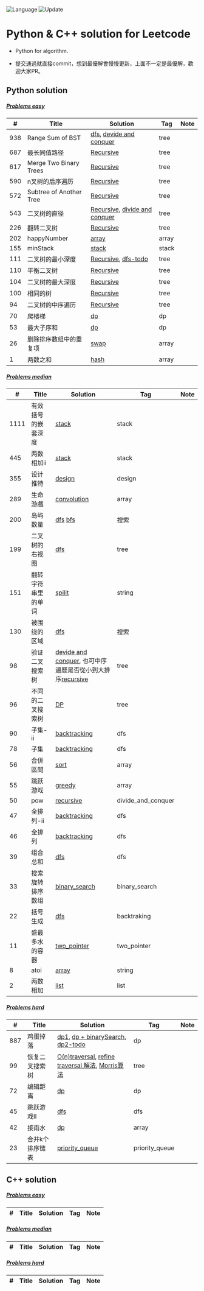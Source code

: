 ![Language](https://img.shields.io/badge/Language-Python%20%26%20C++-orange) ![Update](https://img.shields.io/badge/Update-Weekly-green.svg) 
# Python & C++ solution for Leetcode

* Python for algorithm.

* 提交通過就直接commit，想到最優解會慢慢更新，上面不一定是最優解，歡迎大家PR。

Python solution 
---

##### [Problems easy]()
| # | Title | Solution | Tag        |Note|
|---| ----- | -------- | ---------- |----|
|938|Range Sum of BST|[dfs](./easy/tree/938_Range_Sum_of_BST.py), [devide and conquer](./easy/tree/938_Range_Sum_of_BST-DivideAndConquer.py)|tree||
|687|最长同值路径|[Recursive](./easy/tree/687.最长同值路径.py)|tree||
|617|Merge Two Binary Trees|[Recursive](./easy/tree/617_Merge_Two_Binary_Trees.py)|tree||
|590|n叉树的后序遍历|[Recursive](./easy/tree/590.n叉树的后序遍历.py)|tree||
|572|Subtree of Another Tree|[Recursive](./easy/tree/572.py)|tree||
|543|二叉树的直径|[Recursive](./easy/tree/543.二叉树的直径(recursive).py), [divide and conquer](./easy/tree/543.二叉树的直径(divideandconquer).py)|tree||
|226|翻转二叉树|[Recursive](./easy/tree/226.翻转二叉树.py)|tree||
|202|happyNumber|[array](./easy/array/202.happyNumber.py)|array||
|155|minStack|[stack](./easy/stack/155.py)|stack||
|111|二叉树的最小深度|[Recursive](./easy/tree/111.二叉树的最小深度.py), [dfs-todo](./)|tree||
|110|平衡二叉树|[Recursive](./easy/tree/110.平衡二叉树.py)|tree||
|104|二叉树的最大深度|[Recursive](./easy/tree/104.二叉树的最大深度.py)|tree||
|100|相同的树|[Recursive](./easy/tree/100.相同的树.py)|tree||
|94|二叉树的中序遍历|[Recursive](./easy/tree/94.二叉树的中序遍历-recursive.py)|tree||
|70|爬楼梯|[dp](./easy/dp/70.爬楼梯.py)|dp||
|53|最大子序和|[dp](./easy/dp/53.最大子序和.py)|dp||
|26|删除排序数组中的重复项|[swap](./easy/array/26.删除排序数组中的重复项.py)|array||
|1|两数之和|[hash](./easy/array/1.两数之和.py)|array||

##### [Problems median]()
| # | Title | Solution | Tag        |Note|
|---| ----- | -------- | ---------- |----|
|1111|有效括号的嵌套深度|[stack](./medium/stack/1111.有效括号的嵌套深度.py)|stack||
|445|两数相加ii|[stack](./medium/445.两数相加-ii.py)|stack||
|355|设计推特|[design](./medium/design/355.设计推特.py)|design||
|289|生命游戲|[convolution](./每日一題/289.生命游戏(convolution).py)|array||
|200|岛屿数量|[dfs](./medium/dfs/200.岛屿数量.py) [bfs](./)|搜索||
|199|二叉树的右视图|[dfs](./medium/tree/199.二叉树的右视图.py)|tree||
|151|翻转字符串里的单词|[spilit](./每日一題/151.翻转字符串里的单词.py)|string||
|130|被围绕的区域|[dfs](./medium/dfs/130.被围绕的区域.py)|搜索||
|98|验证二叉搜索树|[devide and conquer](./medium/tree/98.验证二叉搜索树.py), 也可中序遍歷是否從小到大排序[recursive](./medium/tree/98.py)|tree||
|96|不同的二叉搜索树|[DP](./medium/tree/96.不同的二叉搜索树.py)|tree||
|90|子集-ii|[backtracking](./medium/dfs/90.子集-ii.py)|dfs||
|78|子集|[backtracking](./medium/dfs/78.子集.py)|dfs||
|56|合併區間|[sort](./medium/array/56.合并区间.py)|array||
|55|跳跃游戏|[greedy](./medium/array/55.跳跃游戏.py)|array||
|50|pow|[recursive](./medium/divide_and_conquer/50.py)|divide_and_conquer||
|47|全排列-ii|[backtracking](./medium/dfs/47.全排列-ii.py)|dfs||
|46|全排列|[backtracking](./medium/dfs/46.全排列.py)|dfs||
|39|组合总和|[dfs](./medium/dfs/39.组合总和.py)|dfs||
|33|搜索旋转排序数组|[binary_search](./medium/binary_search/33.搜索旋转排序数组.py)|binary_search||
|22|括号生成|[dfs](./每日一題/22.括号生成.py)|backtraking||
|11|盛最多水的容器|[two_pointer](./medium/two_pointer.py)|two_pointer||
|8|atoi|[array](./每日一題/8.字符串转换整数-atoi.py)|string||
|2|两数相加|[list](./medium/stack/2.两数相加.py)|list||
##### [Problems hard]()
| # | Title | Solution | Tag        |Note|
|---| ----- | -------- | ---------- |----|
|887|鸡蛋掉落|[dp1](./hard/dp/887.鸡蛋掉落(TLE).py), [dp + binarySearch](./hard/dp/887.鸡蛋掉落(dp+binarySearch).py), [dp2-todo](./)|dp||
|99|恢复二叉搜索树|[O(n)traversal](./hard/tree/99.恢复二叉搜索树_O(n).py), [refine traversal 解法](./hard/tree/99.恢复二叉搜索树(refine).py), [Morris算法](./tree/99.恢复二叉搜索树.py)|tree||
|72|编辑距离|[dp](./hard/dp/72.编辑距离.py)|dp||
|45|跳跃游戏II|[dfs](./hard/dp/45.py)|dfs||
|42|接雨水|[dp](./hard/array/42.接雨水.py)|array||
|23|合并k个排序链表|[priority_queue](./hard/priority_queue/23.合并k个排序链表.py)|priority_queue||

C++ solution 
---

##### [Problems easy]()
| # | Title | Solution | Tag        |Note|
|---| ----- | -------- | ---------- |----|


##### [Problems median]()
| # | Title | Solution | Tag        |Note|
|---| ----- | -------- | ---------- |----|


##### [Problems hard]()
| # | Title | Solution | Tag        |Note|
|---| ----- | -------- | ---------- |----|

